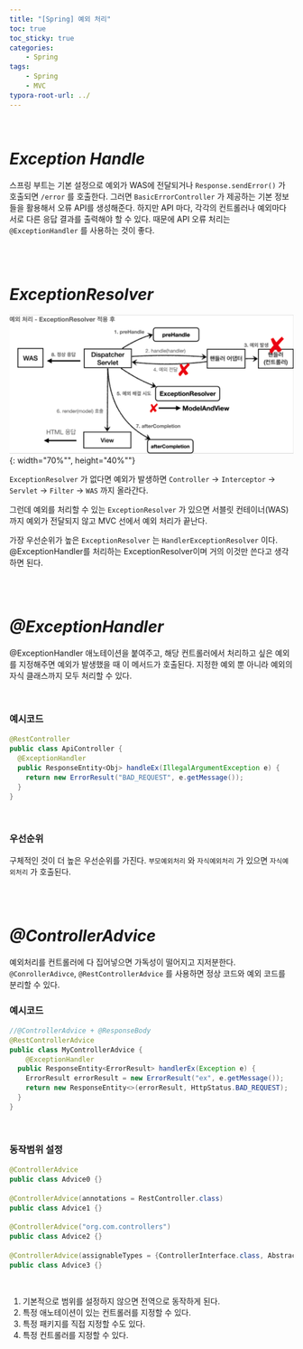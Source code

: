 ```yaml
---
title: "[Spring] 예외 처리"
toc: true
toc_sticky: true
categories: 
    - Spring
tags:
    - Spring
    - MVC
typora-root-url: ../
---
```


<br>

# *Exception Handle*

스프링 부트는 기본 설정으로 예외가 WAS에 전달되거나 `Response.sendError()` 가 호출되면 `/error` 를 호출한다. 그러면 `BasicErrorController` 가 제공하는 기본 정보들을 활용해서 오류 API를 생성해준다. 하지만 API 마다, 각각의 컨트롤러나 예외마다 서로 다른 응답 결과를 출력해야 할 수 있다. 때문에 API 오류 처리는 `@ExceptionHandler` 를 사용하는 것이 좋다.

<br>

<br>



# *ExceptionResolver*

![img1](/assets/images/22_1.png){: width="70%"", height="40%""}

`ExceptionResolver` 가 없다면 예외가 발생하면 `Controller` -> `Interceptor` -> `Servlet` -> `Filter` -> `WAS` 까지 올라간다. 

그런데 예외를 처리할 수 있는 `ExceptionResolver` 가 있으면 서블릿 컨테이너(WAS) 까지 예외가 전달되지 않고 MVC 선에서 예외 처리가 끝난다.

가장 우선순위가 높은 `ExceptionResolver` 는 `HandlerExceptionResolver` 이다. @ExceptionHandler를 처리하는 ExceptionResolver이며 거의 이것만 쓴다고 생각하면 된다.

<br>

<br>



# *@ExceptionHandler*

@ExceptionHandler 애노테이션을 붙여주고, 해당 컨트롤러에서 처리하고 싶은 예외를 지정해주면 예외가 발생했을 때 이 메서드가 호출된다. 지정한 예외 뿐 아니라 예외의 자식 클래스까지 모두 처리할 수 있다.

<br>



### 예시코드

```java
@RestController
public class ApiController {
  @ExceptionHandler
  public ResponseEntity<Obj> handleEx(IllegalArgumentException e) {
    return new ErrorResult("BAD_REQUEST", e.getMessage());
  }
}
```

<br>



### 우선순위

구체적인 것이 더 높은 우선순위를 가진다. `부모예외처리` 와 `자식예외처리` 가 있으면 `자식예외처리` 가 호출된다.

<br>

<br>



# *@ControllerAdvice*

예외처리를 컨트롤러에 다 집어넣으면 가독성이 떨어지고 지저분한다. `@ConrollerAdivce`, `@RestControllerAdvice` 를 사용하면 정상 코드와 예외 코드를 분리할 수 있다.



### 예시코드

```java
//@ControllerAdvice + @ResponseBody
@RestControllerAdvice
public class MyControllerAdvice {
 	@ExceptionHandler
  public ResponseEntity<ErrorResult> handlerEx(Exception e) {
    ErrorResult errorResult = new ErrorResult("ex", e.getMessage());
    return new ResponseEntity<>(errorResult, HttpStatus.BAD_REQUEST);
  }
}
```

<br>



### 동작범위 설정

```java
@ControllerAdvice
public class Advice0 {}

@ControllerAdvice(annotations = RestController.class)
public class Advice1 {}

@ControllerAdvice("org.com.controllers")
public class Advice2 {}

@ControllerAdvice(assignableTypes = {ControllerInterface.class, AbstractController.class})
public class Advice3 {}
```

<br>

1. 기본적으로 범위를 설정하지 않으면 전역으로 동작하게 된다.
2. 특정 애노테이션이 있는 컨트롤러를 지정할 수 있다.
3. 특정 패키지를 직접 지정할 수도 있다.
4. 특정 컨트롤러를 지정할 수 있다.







